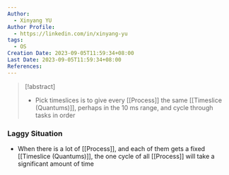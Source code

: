 ```yaml
---
Author:
  - Xinyang YU
Author Profile:
  - https://linkedin.com/in/xinyang-yu
tags:
  - OS
Creation Date: 2023-09-05T11:59:34+08:00
Last Date: 2023-09-05T11:59:34+08:00
References:
---
```

>[!abstract]
>- Pick timeslices is to give every [[Process]] the same [[Timeslice (Quantums)]], perhaps in the 10 ms range, and cycle through tasks in order

### Laggy Situation
- When there is a lot of [[Process]], and each of them gets a fixed [[Timeslice (Quantums)]], the one cycle of all [[Process]] will take a significant amount of time